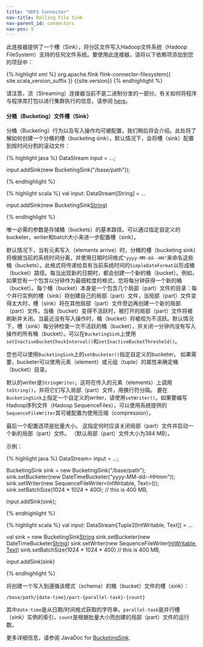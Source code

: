 ```yaml
---
title: "HDFS Connector"
nav-title: Rolling File Sink
nav-parent_id: connectors
nav-pos: 5
---
```

<!--
Licensed to the Apache Software Foundation (ASF) under one
or more contributor license agreements.  See the NOTICE file
distributed with this work for additional information
regarding copyright ownership.  The ASF licenses this file
to you under the Apache License, Version 2.0 (the
"License"); you may not use this file except in compliance
with the License.  You may obtain a copy of the License at

  http://www.apache.org/licenses/LICENSE-2.0

Unless required by applicable law or agreed to in writing,
software distributed under the License is distributed on an
"AS IS" BASIS, WITHOUT WARRANTIES OR CONDITIONS OF ANY
KIND, either express or implied.  See the License for the
specific language governing permissions and limitations
under the License.
-->

此连接器提供了一个槽（Sink），将分区文件写入Hadoop文件系统（Hadoop FileSystem）支持的任何文件系统。要使用此连接器，请将以下依赖项添加到您的项目中：

{% highlight xml %}
<dependency>
  <groupId>org.apache.flink</groupId>
  <artifactId>flink-connector-filesystem{{ site.scala_version_suffix }}</artifactId>
  <version>{{site.version}}</version>
</dependency>
{% endhighlight %}

请注意，流（Streaming）连接器当前不是二进制分发的一部分。有关如何将程序与程序库打包以进行集群执行的信息，请参阅
[here]({{site.baseurl}}/dev/linking.html)。

#### 分桶（Bucketing）文件槽（Sink）

分桶（Bucketing）行为以及写入操作均可被配置，我们稍后将会介绍。此处将了解如何创建一个分桶的槽（bucketing sink），默认情况下，会将槽（sink）配置到按时间分割的滚动文件：

<div class="codetabs" markdown="1">
<div data-lang="java" markdown="1">
{% highlight java %}
DataStream<String> input = ...;

input.addSink(new BucketingSink<String>("/base/path"));

{% endhighlight %}
</div>
<div data-lang="scala" markdown="1">
{% highlight scala %}
val input: DataStream[String] = ...

input.addSink(new BucketingSink[String]("/base/path"))

{% endhighlight %}
</div>
</div>

唯一必需的参数是存储桶（buckets）的基本路径。可以通过指定自定义的bucketer，writer和batch大小来进一步配置槽（sink）。

默认情况下，当有元素写入（elements arrive）时，分桶的槽（bucketing sink）将根据当前的系统时间分离，并使用日期时间格式`"yyyy-MM-dd--HH"`来命名这些桶（buckets）。此格式将传递给具有当前系统时间的`SimpleDateFormat`以形成桶（bucket）路径。每当出现新的日期时，都会创建一个新的桶（bucket）。例如，如果您有一个包含以分钟作为最细粒度的格式，您将每分钟获得一个新的桶（bucket）。每个桶（bucket）本身是一个包含几个局部（part）文件的目录：每个并行实例的槽（sink）将创建自己的局部（part）文件，当局部（part）文件变得太大时，槽（sink）将在其他局部（part）文件旁边再创建一个新的局部（part）文件。当桶（bucket）变得不活跃时，被打开的局部（part）文件将被刷新并关闭。当最近没有写入操作时，桶（bucket）将被视为不活跃。默认情况下，槽（sink）每分钟检查一次不活跃的桶（bucket），并关闭一分钟内没有写入操作的所有桶（bucket）。可以在`BucketingSink`上使用`setInactiveBucketCheckInterval()`和`setInactiveBucketThreshold()`。

您也可以使用`BucketingSink`上的`setBucketer()`指定自定义的bucketer。 如果需要，bucketer可以使用元素（element）或元组（tuple）的属性来确定桶（bucket）目录。

默认的writer是`StringWriter`。这将在传入的元素（elements）上调用`toString()`，并将它们写入局部（part）文件，用换行符分隔。 要在`BucketingSink`上指定一个自定义的writer，请使用`setWriter()`。如果要编写Hadoop序列文件（Hadoop SequenceFiles），可以使用系统提供的`SequenceFileWriter`其可被配置为使用压缩（compression）。

最后一个配置选项是批量大小。 这指定何时应该关闭局部（part）文件并启动一个新的局部（part）文件。 （默认局部（part）文件大小为384 MB）。

示例：

<div class="codetabs" markdown="1">
<div data-lang="java" markdown="1">
{% highlight java %}
DataStream<Tuple2<IntWritable,Text>> input = ...;

BucketingSink<String> sink = new BucketingSink<String>("/base/path");
sink.setBucketer(new DateTimeBucketer<String>("yyyy-MM-dd--HHmm"));
sink.setWriter(new SequenceFileWriter<IntWritable, Text>());
sink.setBatchSize(1024 * 1024 * 400); // this is 400 MB,

input.addSink(sink);

{% endhighlight %}
</div>
<div data-lang="scala" markdown="1">
{% highlight scala %}
val input: DataStream[Tuple2[IntWritable, Text]] = ...

val sink = new BucketingSink[String]("/base/path")
sink.setBucketer(new DateTimeBucketer[String]("yyyy-MM-dd--HHmm"))
sink.setWriter(new SequenceFileWriter[IntWritable, Text]())
sink.setBatchSize(1024 * 1024 * 400) // this is 400 MB,

input.addSink(sink)

{% endhighlight %}
</div>
</div>

将创建一个写入到遵循该模式（schema）的桶（bucket）文件的槽（sink）：

```
/base/path/{date-time}/part-{parallel-task}-{count}
```

其中`date-time`是从日期/时间格式获取的字符串，`parallel-task`是并行槽（sink）实例的索引，`count`是根据批量大小而创建的局部（part）文件的运行数。

更多详细信息，请参阅 JavaDoc for
[BucketingSink](http://flink.apache.org/docs/latest/api/java/org/apache/flink/streaming/connectors/fs/bucketing/BucketingSink.html).
